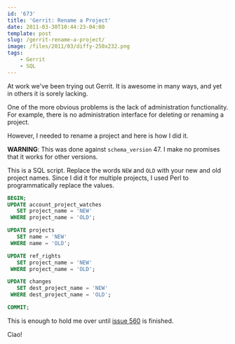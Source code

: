 ```yaml
---
id: '673'
title: 'Gerrit: Rename a Project'
date: 2011-03-30T10:44:23-04:00
template: post
slug: /gerrit-rename-a-project/
image: /files/2011/03/diffy-250x232.png
tags:
    - Gerrit
    - SQL
---
```


At work we've been trying out Gerrit. It is awesome in many ways, and yet in
others it is sorely lacking.

One of the more obvious problems is the lack of administration functionality.
For example, there is no administration interface for deleting or renaming a
project.

However, I needed to rename a project and here is how I did it.<!-- more -->

**WARNING**: This was done against `schema_version` 47. I make no promises
that it works for other versions.

This is a SQL script. Replace the words `NEW` and `OLD` with your new and old
project names. Since I did it for multiple projects, I used Perl to
programmatically replace the values.

```sql
BEGIN;
UPDATE account_project_watches
   SET project_name = 'NEW'
 WHERE project_name = 'OLD';

UPDATE projects
   SET name = 'NEW'
 WHERE name = 'OLD';

UPDATE ref_rights
   SET project_name = 'NEW'
 WHERE project_name = 'OLD';

UPDATE changes
   SET dest_project_name = 'NEW'
 WHERE dest_project_name = 'OLD';

COMMIT;
```

This is enough to hold me over until
[issue 560](http://code.google.com/p/gerrit/issues/detail?id=560) is finished.

Ciao!
